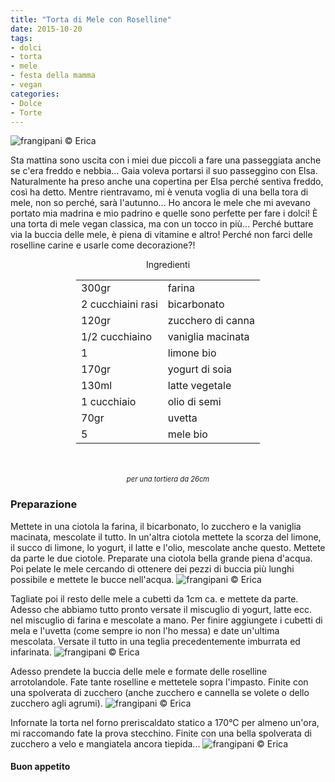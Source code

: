 ```yaml
---
title: "Torta di Mele con Roselline"
date: 2015-10-20
tags:
- dolci
- torta
- mele
- festa della mamma
- vegan
categories:
- Dolce
- Torte
---
```

![](header.jpg "frangipani © Erica")

Sta mattina sono uscita con i miei due piccoli a fare una passeggiata anche se c'era freddo e nebbia... Gaia voleva portarsi il suo passeggino con Elsa. Naturalmente ha preso anche una copertina per Elsa perché sentiva freddo, così ha detto. Mentre rientravamo, mi è venuta voglia di una bella tora di mele, non so perché, sarà l'autunno... Ho ancora le mele che mi avevano portato mia madrina e mio padrino e quelle sono perfette per fare i dolci! È una torta di mele vegan classica, ma con un tocco in più... Perché buttare via la buccia delle mele, è piena di vitamine e altro! Perché non farci delle roselline carine e usarle come decorazione?!


<div id="wrapper" style="text-align: center">
  <div id="yourdiv" style="display: inline-block;">
    <div class="ingredients">
      <div class="ingredients-title">Ingredienti</div>
      <table>
        <tbody>
          </tr>
          <tr>
            <td>300gr</td>
            <td>farina</td>
          </tr>
          <tr>
            <td>2 cucchiaini rasi</td>
            <td>bicarbonato</td>
          </tr>
          <tr>
            <td>120gr</td>
            <td>zucchero di canna</td>
          </tr>
          <tr>
            <td>1/2 cucchiaino</td>
            <td>vaniglia macinata</td>
          </tr>
          <tr>
            <td>1</td>
            <td>limone bio</td>
          </tr>
          <tr>
            <td>170gr</td>
            <td>yogurt di soia</td>
          </tr>
          <tr>
            <td>130ml</td>
            <td>latte vegetale</td>
          </tr>
          <tr>
            <td>1 cucchiaio</td>
            <td>olio di semi</td>
           </tr>
          <tr>
            <td>70gr</td>
            <td>uvetta</td>
          </tr>
          <tr>
            <td>5</td>
            <td>mele bio</td>
          </tr>
        </tbody>
      </table>
      <br></br>
      <i class="pull-right" style="font-size: 80%;">per una tortiera da 26cm</i>
    </div>
  </div>
</div>


<h3>
  <font color="grey">
    <i class="fa fa-cogs"></i>
  </font> Preparazione
</h3>

Mettete in una ciotola la farina, il bicarbonato, lo zucchero e la vaniglia macinata, mescolate il tutto. In un'altra ciotola mettete la scorza del limone, il succo di limone, lo yogurt, il latte e l'olio, mescolate anche questo. Mettete da parte le due ciotole. Preparate una ciotola bella grande piena d'acqua. Poi pelate le mele cercando di ottenere dei pezzi di buccia più lunghi possibile e mettete le bucce nell'acqua. 
![](bucce.jpg "frangipani © Erica")

Tagliate poi il resto delle mele a cubetti da 1cm ca. e mettete da parte. Adesso che abbiamo tutto pronto versate il miscuglio di yogurt, latte ecc. nel miscuglio di farina e mescolate a mano. Per finire aggiungete i cubetti di mela e l'uvetta (come sempre io non l'ho messa) e date un'ultima mescolata. Versate il tutto in una teglia precedentemente imburrata ed infarinata.
![](impasto.jpg "frangipani © Erica")

Adesso prendete la buccia delle mele e formate delle roselline arrotolandole. Fate tante roselline e mettetele sopra l'impasto. Finite con una spolverata di zucchero (anche zucchero e cannella se volete o dello zucchero agli agrumi).
![](teglia.jpg "frangipani © Erica")

Infornate la torta nel forno preriscaldato statico a 170°C per almeno un'ora, mi raccomando fate la prova stecchino. Finite con una bella spolverata di zucchero a velo e mangiatela ancora tiepida...
![](risultato.jpg "frangipani © Erica")


<h4>Buon appetito
  <font color="red">
    <i class="fa fa-smile-o"></i>
  </font>
</h4>